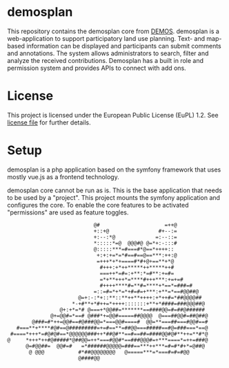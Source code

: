 # demosplan

This repository contains the demosplan core from [DEMOS](https://demos-deutschland.de).
demosplan is a web-application to support participatory land use planning. Text- and map-based 
information can be displayed and participants can submit comments and annotations. 
The system allows administrators to search, filter and analyze the received contributions. 
Demosplan has a built in role and permission system and provides APIs to connect with add ons.

# License

This project is licensed under the European Public License (EuPL) 1.2. See [license file](LICENSE)
for further details.

# Setup

demosplan is a php application based on the symfony framework that uses mostly vue.js
as a frontend technology.

demosplan core cannot be run as is. This is the base application that needs to be used by
a "project". This project mounts the symfony application and configures the core. To enable
the core features to be activated "permissions" are used as feature toggles.


```text
                            @#                     =++@                
                            +::+@                #+--:=                
                            +:--:*@             =:--::=                
                            *:::::*=@  @@@#@ @=*+:-:::#                
                            @:::::***=#===#*@==*++++::                 
                             +:+:+=*=*#==#==@==***:++:@                
                             =+++*+*+====#*#+@+==**+*@                 
                              #+++:+*++*****++*****++#                 
                              ===++*=#=:+**:*=#**:+=#=                 
                              =*+**+++*=****#+++***:+=+=#              
                              #++++****#=**#=****+*==*=###=#           
                            =::=#=*+*=*+#=#=+***:+**=*==#@@##@         
                       @=+:-:*+::**::**++**++++:+*++#=*##@@@@##        
                     *-+#**+*#++=*++++:::::::+**+*####=###@@@##@       
                 @+:+*=*# @===+*@@##=*******==####@@=#=##@######       
              @+=@@#=*==# @###*+=@@#=====##@@@@  @===##@@#=##@##@      
        @###=#*++=@@#==#@###@@=*===@@#====#  @@=**===##===#@@#==#      
   #===**+****#@#==@#########=+=#==**=##@@===#####==#@=###===*==@      
 #====*+++*=#@#@#==*@@@@@@###++*##@#**==#==##=####@@#@#**++=**#*@      
@     *+++*++#@#####*@##@@=++*===#@@#*==###@@@#=+***====*=++=###@      
      @=#@@##=  @@#=#   =*######@@@@@=###==***++***=#=#*#+*=@##@       
       @ @@@           #*##@@@@@@@@   @=====***=*===#=#=#@@            
                       @####@@                                         
```
